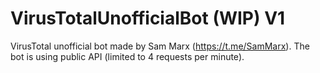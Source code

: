 # VirusTotalUnofficialBot (WIP) V1
VirusTotal unofficial bot made by Sam Marx (https://t.me/SamMarx). The bot is using public API (limited to 4 requests per minute).

